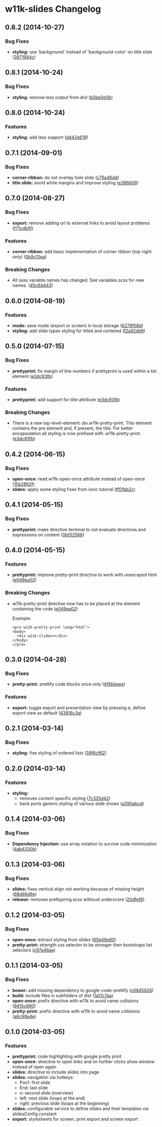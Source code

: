 # w11k-slides Changelog

<a name="0.8.2"></a>
## 0.8.2 (2014-10-27)


### Bug Fixes

* **styling:** use 'background' instead of 'background-color' on title slide ([3871984c](https://github.com/w11k/w11k-slides/commit/3871984cbd0e33ec4c96f5e307a4a04ba1a0ce64))


<a name="0.8.1"></a>
## 0.8.1 (2014-10-24)


### Bug Fixes

* **styling:** remove less output from dist ([b0be0e0b](https://github.com/w11k/w11k-slides/commit/b0be0e0b09c41d4fa6d589bcb343b985b2eabe5f))


<a name="0.8.0"></a>
## 0.8.0 (2014-10-24)


### Features

* **styling:** add less support ([d442e619](https://github.com/w11k/w11k-slides/commit/d442e619d317b2828b7f1102b3836b87ae2d7f2d))


<a name="0.7.1"></a>
## 0.7.1 (2014-09-01)


### Bug Fixes

* **corner-ribbon:** do not overlay hole slide ([c79a46dd](https://github.com/w11k/w11k-slides/commit/c79a46dd59bb921258cfbc3a14bf52da9c62feb8))
* **title slide:** avoid white margins and improve styling ([e386609](https://github.com/w11k/w11k-slides/commit/e3866099e32ec22180dcbcfc5874fbe7d648e2e5))


<a name="0.7.0"></a>
## 0.7.0 (2014-08-27)


### Bug Fixes

* **export:** remove adding url to external links to avoid layout problems ([f71cdb0f](https://github.com/w11k/w11k-slides/commit/f71cdb0f48abfcb725d6c8fa649e2a1111622940))


### Features

* **corner-ribbon:** add basic implementation of corner ribbon (top-right only) ([0b9c13ea](https://github.com/w11k/w11k-slides/commit/0b9c13ea79f708eed5b9614c0c6ed5995718db4c))


### Breaking Changes

* All sass variable names has changed. See variables.scss for new names.
 ([45c64443](https://github.com/w11k/w11k-slides/commit/45c6444349959dc751ed30b19cec6842e69a844a))


<a name="0.6.0"></a>
## 0.6.0 (2014-08-19)


### Features

* **mode:** save mode (export or screen) in local storage ([6279f58d](https://github.com/w11k/w11k-slides/commit/6279f58d03e0570fedf9659f1b8dc9ed70005e82))
* **styling:** add slide types styling for titled and centered ([f2a92dd9](https://github.com/w11k/w11k-slides/commit/f2a92dd9994e26f001ab6d2c0fd3ca52de65bab3))


<a name="0.5.0"></a>
## 0.5.0 (2014-07-15)


### Bug Fixes

* **prettyprint:** fix margin of line numbers if prettyprint is used within a list element ([e3dc93fb](https://github.com/w11k/w11k-slides/commit/e3dc93fbaf9f2bee60e51b2333a5d8c9adc08e05))


### Features

* **prettyprint:** add support for title attribute ([e3dc93fb](https://github.com/w11k/w11k-slides/commit/e3dc93fbaf9f2bee60e51b2333a5d8c9adc08e05))


### Breaking Changes

* There is a new top-level-element: div.w11k-pretty-print. This element contains the pre element and, if present, the title. For better encapsulation all styling is now prefixed with .w11k-pretty-print.
 ([e3dc93fb](https://github.com/w11k/w11k-slides/commit/e3dc93fbaf9f2bee60e51b2333a5d8c9adc08e05))


<a name="0.4.2"></a>
## 0.4.2 (2014-06-15)


### Bug Fixes

* **open-once:** read w11k-open-once attribute instead of open-once ([15b2862f](https://github.com/pburgmer/w11k-slides/commit/15b2862f8029669b8cd2281bca073cac1263b32b))
* **slides:** apply some styling fixes from ionic tutorial ([ff01bb2c](https://github.com/pburgmer/w11k-slides/commit/ff01bb2c71304780915787da10dc860eedd5801f))


<a name="0.4.1"></a>
## 0.4.1 (2014-05-15)


### Bug Fixes

* **prettyprint:** make directive terminal to not evaluate directives and expressions on content ([0bf32566](https://github.com/pburgmer/w11k-slides/commit/0bf32566f7d11fb3870457d2476128f92c9869a4))


<a name="0.4.0"></a>
## 0.4.0 (2014-05-15)


### Features

* **prettyprint:** improve pretty-print directive to work with unescaped html ([e049ea02](https://github.com/pburgmer/w11k-slides/commit/e049ea022b0a5525f94c8b3e8b54efb54fcfe135))


### Breaking Changes

* w11k-pretty-print directive now has to be placed at the element containing the code ([e049ea02](https://github.com/pburgmer/w11k-slides/commit/e049ea022b0a5525f94c8b3e8b54efb54fcfe135))

  Example:
  
  ```
  <pre w11k-pretty-print lang="html">
  <body>
    <div w11k-slides></div>
  </body>
  </pre>
  ```


<a name="0.3.0"></a>
## 0.3.0 (2014-04-28)


### Bug Fixes

* **pretty-print:** prettify code blocks once only ([4f6bbeee](https://github.com/pburgmer/w11k-slides/commit/4f6bbeee7c11bb7597629955b30145e82f374b56))


### Features

* **export:** toggle export and presentation view by pressing e, define export view as default ([43816c3a](https://github.com/pburgmer/w11k-slides/commit/43816c3a9d1241aff663434c0c2e485bb05af64b))


<a name="0.2.1"></a>
## 0.2.1 (2014-03-14)


### Bug Fixes

* **styling:** fixe styling of ordered lists ([39f6cf62](https://github.com/pburgmer/w11k-slides/commit/39f6cf624c8510a367cde8277271658dd8f897cd))


<a name="0.2.0"></a>
## 0.2.0 (2014-03-14)


### Features

* **styling:**
  * removes content specific styling ([7c335d42](https://github.com/pburgmer/w11k-slides/commit/7c335d4213158b42a0f8415ad8009e53ba38f424))
  * back ports generic styling of various slide shows ([a390abcd](https://github.com/pburgmer/w11k-slides/commit/a390abcd29eb02f8660e8c43a590b364afd6fa58))


<a name="0.1.4"></a>
## 0.1.4 (2014-03-06)


### Bug Fixes

* **Dependency Injection:** use array notation to survive code minimization ([4ab4330b](https://github.com/pburgmer/w11k-slides/commit/4ab4330be4bfc1253076fe34ad3c4bedbf179cc7))


<a name="0.1.3"></a>
## 0.1.3 (2014-03-06)


### Bug Fixes

* **slides:** fixes vertical align not working because of missing height ([68d68d9e](https://github.com/pburgmer/w11k-slides/commit/68d68d9ede67da913fd4ca2dce6ca1e68789a098))
* **release:** removes prettypring.scss withoud underscore ([20dfef6](https://github.com/pburgmer/w11k-slides/commit/20dfef6a886cca9e94de4ec0dc8f8c4c7974f3ba))


<a name="0.1.2"></a>
## 0.1.2 (2014-03-05)


### Bug Fixes

* **open-once:** extract styling from slides ([85b49e80](https://github.com/pburgmer/w11k-slides/commit/85b49e805f245250b8c1bfa14417c3f1d52ef204))
* **pretty-print:** strength css selector to be stronger then bootstraps list selectors ([c97a46ae](https://github.com/pburgmer/w11k-slides/commit/c97a46aef00427c609a2ed228a0bde4de9bdccf5))


<a name="0.1.1"></a>
## 0.1.1 (2014-03-05)


### Bug Fixes

* **bower:** add missing dependency to google-code-prettify ([c0845826](https://github.com/pburgmer/w11k-slides/commit/c0845826e3c5590144c8ab4d6dbd245ade06a6ce))
* **build:** include files in subfolders of dist ([1a17c7aa](https://github.com/pburgmer/w11k-slides/commit/1a17c7aabaa1b941e8f1a9e526621fdce455ae81))
* **open-once:** prefix directive with w11k to avoid name collisions ([9415c890](https://github.com/pburgmer/w11k-slides/commit/9415c890df1dbf08f69540e1f3b545f8695f1cdb))
* **pretty-print:** prefix directive with w11k to avoid name collisions ([a6c99a4e](https://github.com/pburgmer/w11k-slides/commit/a6c99a4ebf3f04bf91598be7b79988aaab17ec06))


<a name="0.1.0"></a>
## 0.1.0 (2014-03-05)

### Features

* **prettyprint:** code highlighting with google pretty print
* **open-once:** directive to open links and on further clicks show window instead of open again
* **slides:** directive to include slides into page
* **slides:** navigation via hotkeys:
  * Pos1: first slide
  * End: last slide
  * o: second slide (overview)
  * left: next slide (loops at the end)
  * right: previous slide (loops at the beginning)
* **slides:** configurable service to define slides and their templates via slidesConfig constant
* **export:** stylesheets for screen, print export and screen export
